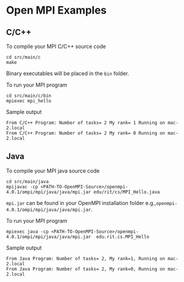 # Open MPI Examples 

## C/C++ 
To compile your MPI C/C++ source code
```
cd src/main/c
make
```
Binary executables will be placed in the ```bin``` folder.

To run your MPI program
```
cd src/main/c/bin
mpiexec mpi_hello
```

Sample output
```
From C/C++ Program: Number of tasks= 2 My rank= 1 Running on mac-2.local
From C/C++ Program: Number of tasks= 2 My rank= 0 Running on mac-2.local
```


## Java

To compile your MPI java source code
```
cd src/main/java
mpijavac -cp <PATH-TO-OpenMPI-Source>/openmpi-4.0.1/ompi/mpi/java/java/mpi.jar edu/rit/cs/MPI_Hello.java
```
```mpi.jar``` can be found in your OpenMPI installation folder e.g.,```openmpi-4.0.1/ompi/mpi/java/java/mpi.jar```. 


To run your MPI program
```
mpiexec java -cp <PATH-TO-OpenMPI-Source>/openmpi-4.0.1/ompi/mpi/java/java/mpi.jar  edu.rit.cs.MPI_Hello
```

Sample output
```
From Java Program: Number of tasks= 2, My rank=1, Running on mac-2.local
From Java Program: Number of tasks= 2, My rank=0, Running on mac-2.local
```
